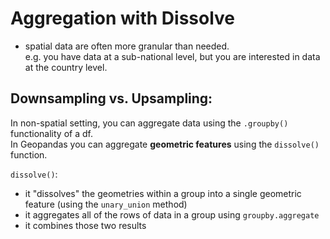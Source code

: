 # Aggregation with Dissolve 

* spatial data are often more granular than needed.  
e.g. you have data at a sub-national level, but you are interested in data at the country level.  

Downsampling vs. Upsampling:
- 

In non-spatial setting, you can aggregate data using the `.groupby()` functionality of a df.  
In Geopandas you can aggregate **geometric features** using the `dissolve()` function.  

`dissolve()`:
- it "dissolves" the geometries within a group into a single geometric feature (using the `unary_union` method)
- it aggregates all of the rows of data in a group using `groupby.aggregate`
- it combines those two results  


